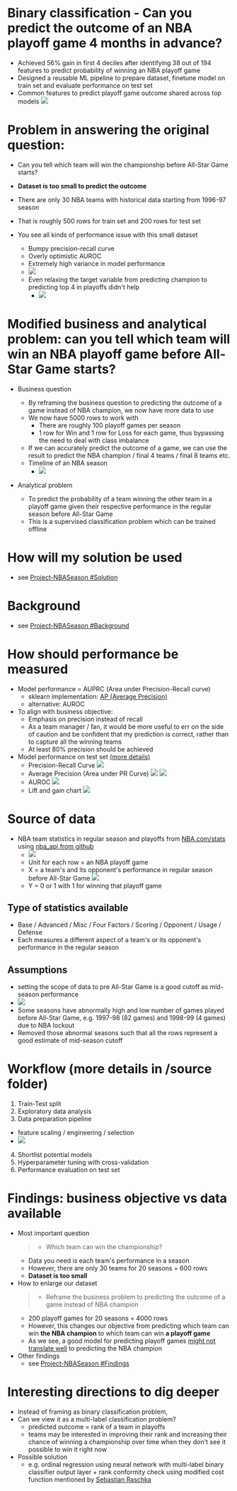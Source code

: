 # Binary classification - Can you predict the outcome of an NBA playoff game 4 months in advance?
- Achieved 56% gain in first 4 deciles after identifying 38 out of 194 features to predict probability of winning an NBA playoff game
- Designed a reusable ML pipeline to prepare dataset, finetune model on train set and evaluate performance on test set
- Common features to predict playoff game outcome shared across top models <img src="../master/data/image/2022-10-02-18-32-13.png">
 
# Problem in answering the original question: 
- Can you tell which team will win the championship before All-Star Game starts?

- **Dataset is too small to predict the outcome**
- There are only 30 NBA teams with historical data starting from 1996-97 season
- That is roughly 500 rows for train set and 200 rows for test set
- You see all kinds of performance issue with this small dataset
  - Bumpy precision-recall curve
  - Overly optimistic AUROC
  - Extremely high variance in model performance
  - <img src="../master/data/image/2022-09-18-16-09-05.png">
  - Even relaxing the target variable from predicting champion to predicting top 4 in playoffs didn't help
    - <img src="../master/data/image/2022-09-28-17-24-03.png">


# Modified business and analytical problem: can you tell which team will win an NBA playoff game before All-Star Game starts?

- Business question
  - By reframing the business question to predicting the outcome of a game instead of NBA champion, we now have more data to use
  - We now have 5000 rows to work with
    - There are roughly 100 playoff games per season
    - 1 row for Win and 1 row for Loss for each game, thus bypassing the need to deal with class imbalance
  - If we can accurately predict the outcome of a game, we can use the result to predict the NBA champion / final 4 teams / final 8 teams etc.
  - Timeline of an NBA season
    - <img src="../master/data/image/2022-09-11-14-37-33.png">

- Analytical problem
  - To predict the probability of a team winning the other team in a playoff game given their respective performance in the regular season before All-Star Game
  - This is a supervised classification problem which can be trained offline

# How will my solution be used
- see [Project-NBASeason #Solution](https://github.com/WillKWL/Project-NBASeason#how-will-my-solution-be-used)

# Background
  
- see [Project-NBASeason #Background](https://github.com/WillKWL/Project-NBASeason#background)


# How should performance be measured
- Model performance = AUPRC (Area under Precision-Recall curve)
  - sklearn implementation: [AP (Average Precision)](https://scikit-learn.org/stable/modules/generated/sklearn.metrics.average_precision_score.html#sklearn.metrics.average_precision_score)
  - alternative: AUROC
- To align with business objective: 
  - Emphasis on precision instead of recall
  - As a team manager / fan, it would be more useful to err on the side of caution and be confident that my prediction is correct, rather than to capture all the winning teams
  - At least 80% precision should be achieved
- Model performance on test set [(more details)](https://github.com/WillKWL/Project-NBAGames/tree/master/source#step-3-evaluation-on-test-set)
  - Precision-Recall Curve <img src="../master/data/image/2022-10-02-18-28-25.png">
  - Average Precision (Area under PR Curve) <img src="../master/data/image/2022-10-02-18-28-38.png"> <img src="../master/data/image/2022-10-02-18-29-58.png">
  - AUROC <img src="../master/data/image/2022-10-03-13-37-15.png">
  - Lift and gain chart <img src="../master/data/image/2022-10-02-18-30-21.png">

# Source of data
- NBA team statistics in regular season and playoffs from [NBA.com/stats](https://www.nba.com/stats/teams/traditional/?sort=W_PCT&dir=-1&Season=2021-22&SeasonType=Regular%20Season&SeasonSegment=Pre%20All-Star) using [nba_api from github](https://github.com/swar/nba_api/blob/master/docs/nba_api/stats/endpoints/leaguedashteamstats.md)
  - <img src="../master/data/image/2022-09-12-14-53-32.png">
  - Unit for each row = an NBA playoff game
  - X = a team's and its opponent's performance in regular season before All-Star Game <img src="../master/data/image/2022-10-02-18-13-07.png">
  - Y = 0 or 1 with 1 for winning that playoff game
## Type of statistics available
- Base / Advanced / Misc / Four Factors / Scoring / Opponent / Usage / Defense
- Each measures a different aspect of a team's or its opponent's performance in the regular season

## Assumptions 
- setting the scope of data to pre All-Star Game is a good cutoff as mid-season performance
- <img src="../master/data/image/2022-09-12-15-06-12.png">
- Some seasons have abnormally high and low number of games played before All-Star Game, e.g. 1997-98 (82 games) and 1998-99 (4 games) due to NBA lockout
- Removed those abnormal seasons such that all the rows represent a good estimate of mid-season cutoff

# Workflow (more details in /source folder)
1) Train-Test split
2) Exploratory data analysis
3) Data preparation pipeline
  - feature scaling / engineering / selection
  - <img src="../master/data/image/2022-10-03-13-38-24.png">
4) Shortlist potential models
5) Hyperparameter tuning with cross-validation
6) Performance evaluation on test set

# Findings: business objective vs data available
- Most important question
  > - Which team can win the championship?
  - Data you need is each team's performance in a season
  - However, there are only 30 teams for 20 seasons = 600 rows
  - **Dataset is too small**
- How to enlarge our dataset
  > - Reframe the business problem to predicting the outcome of a game instead of NBA champion
  - 200 playoff games for 20 seasons = 4000 rows
  - However, this changes our objective from predicting which team can win **the NBA champion** to which team can win **a playoff game**
  - As we see, a good model for predicting playoff games [might not translate well](https://github.com/WillKWL/Project-NBAGames/tree/master/source#how-well-does-the-prediction-of-playoff-game-outcome-translate-to-predicting-the-ranking-in-playoffs-eg-winning-the-champion) to predicting the NBA champion
- Other findings
  - see [Project-NBASeason #Findings](https://github.com/WillKWL/Project-NBASeason#findings)

# Interesting directions to dig deeper
- Instead of framing as binary classification problem,
- Can we view it as a multi-label classification problem?
  - predicted outcome = rank of a team in playoffs
  - teams may be interested in improving their rank and increasing their chance of winning a championship over time when they don't see it possible to win it right now
- Possible solution
  - e.g. ordinal regression using neural network with multi-label binary classifier output layer + rank conformity check using modified cost function mentioned by [Sebastian Raschka](https://open.spotify.com/episode/772tgKNhb2WCdcccN8IHhm?si=Kn3TcF_zRCS0gBUjJBskNA&utm_source=copy-link&t=970)
